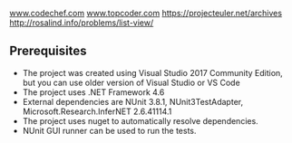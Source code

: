 
www.codechef.com
www.topcoder.com
https://projecteuler.net/archives
http://rosalind.info/problems/list-view/

Prerequisites
--------
* The project was created using Visual Studio 2017 Community Edition, but you can use older version of Visual Studio or VS Code
* The project uses .NET Framework 4.6
* External dependencies are NUnit 3.8.1, NUnit3TestAdapter, Microsoft.Research.InferNET 2.6.41114.1
* The project uses nuget to automatically resolve dependencies.
* NUnit GUI runner can be used to run the tests.
